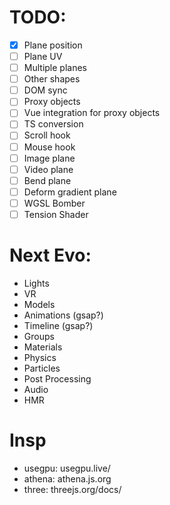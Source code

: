 # TODO:
- [x] Plane position
- [ ] Plane UV
- [ ] Multiple planes
- [ ] Other shapes
- [ ] DOM sync
- [ ] Proxy objects
- [ ] Vue integration for proxy objects
- [ ] TS conversion
- [ ] Scroll hook
- [ ] Mouse hook
- [ ] Image plane
- [ ] Video plane
- [ ] Bend plane
- [ ] Deform gradient plane
- [ ] WGSL Bomber
- [ ] Tension Shader

# Next Evo:
- Lights
- VR
- Models
- Animations (gsap?)
- Timeline (gsap?)
- Groups
- Materials
- Physics
- Particles
- Post Processing
- Audio
- HMR

# Insp
- usegpu: usegpu.live/
- athena: athena.js.org
- three: threejs.org/docs/